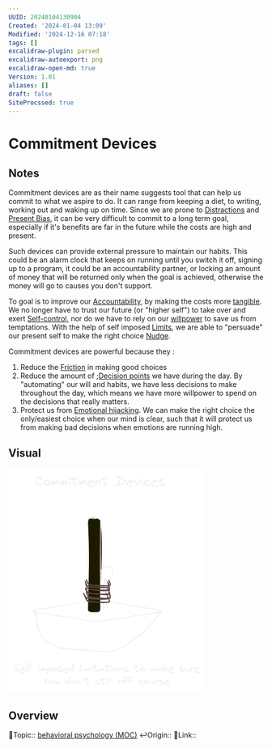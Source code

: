 ```yaml
---
UUID: 20240104130904
Created: '2024-01-04 13:09'
Modified: '2024-12-16 07:18'
tags: []
excalidraw-plugin: parsed
excalidraw-autoexport: png
excalidraw-open-md: true
Version: 1.01
aliases: []
draft: false
SiteProcssed: true
---
```


# Commitment Devices

## Notes

Commitment devices are as their name suggests tool that can help us commit to what we aspire to do. It can range from keeping a diet, to writing, working out and waking up on time. Since we are prone to [Distractions](/notes/procrastination.md) and [Present Bias](/notes/present-bias.md), it can be very difficult to commit to a long term goal, especially if it's benefits are far in the future while the costs are high and present.

Such devices can provide external pressure to maintain our habits. This could be an alarm clock that keeps on running until you switch it off, signing up to a program, it could be an accountability partner, or locking an amount of money that will be returned only when the goal is achieved, otherwise the money will go to causes you don't support.

To goal is to improve our [Accountability](/notes/accountability.md), by making the costs more [tangible](/notes/visibility.md). We no longer have to trust our future (or "higher self") to take over and exert [Self-control](/notes/self-control.md), nor do we have to rely on our [willpower](/notes/willpower-is-limited.md) to save us from temptations. With the help of self imposed [Limits](/notes/limits.md), we are able to "persuade" our present self to make the right choice [Nudge](/notes/nudge.md).

Commitment devices are powerful because they :
1. Reduce the [Friction](/notes/friction.md) in making good choices
2. Reduce the amount of ;[Decision points](/notes/decision-points.md) we have during the day. By "automating" our will and habits, we have less decisions to make throughout the day, which means we have more willpower to spend on the decisions that really matters.
3. Protect us from [Emotional hijacking](/notes/emotional-hijacking.md). We can make the right choice the only/easiest choice when our mind is clear, such that it will protect us from making bad decisions when emotions are running high.

## Visual

![Commitment Devices.webp](/notes/commitment-devices.webp)

## Overview
🔼Topic:: [behavioral psychology (MOC)](/mocs/behavioral-psychology-moc.md)
↩️Origin::
🔗Link::

